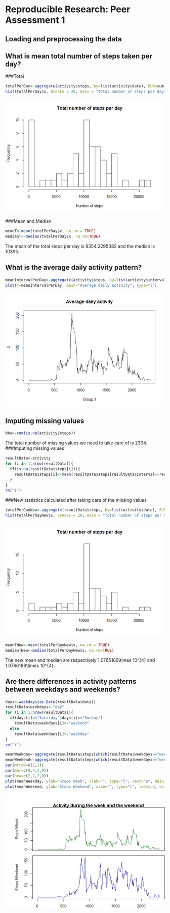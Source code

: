 # Reproducible Research: Peer Assessment 1


## Loading and preprocessing the data



## What is mean total number of steps taken per day?
###Total

```r
totalPerDay<-aggregate(activity$steps, by=list(activity$date), FUN=sum, na.rm=TRUE)
hist(totalPerDay$x, breaks = 20, main = "Total number of steps per day", xlab = "Number of steps")
```

![](PA1_template_files/figure-html/unnamed-chunk-2-1.png)<!-- -->

###Mean and Median


```r
meanT<-mean(totalPerDay$x, na.rm = TRUE)
medianT<-median(totalPerDay$x, na.rm=TRUE)
```
The mean of the total steps per day is 9354.2295082 and the median is 10395.

## What is the average daily activity pattern?

```r
meanIntervalPerDay<-aggregate(activity$steps, by=list(activity$interval), FUN=mean, na.rm=TRUE)
plot(x=meanIntervalPerDay, main="Average daily activity", type="l")
```

![](PA1_template_files/figure-html/unnamed-chunk-4-1.png)<!-- -->


## Imputing missing values

```r
NAs<-sum(is.na(activity$steps))
```
The total number of missing values we need to take care of is 2304.
###Imputing missing values


```r
resultData<-activity
for (i in 1:nrow(resultData)){
  if(is.na(resultData$steps[i])){
    resultData$steps[i]<-mean(resultData$steps[resultData$interval==resultData$interval[i]], na.rm = TRUE)
  }
}
rm("i")
```

###New statistics calculated after taking care of the missing values


```r
totalPerDayNew<-aggregate(resultData$steps, by=list(activity$date), FUN=sum)
hist(totalPerDayNew$x, breaks = 20, main = "Total number of steps per day", xlab = "Number of steps")
```

![](PA1_template_files/figure-html/unnamed-chunk-7-1.png)<!-- -->

```r
meanTNew<-mean(totalPerDayNew$x, na.rm = TRUE)
medianTNew<-median(totalPerDayNew$x, na.rm=TRUE)
```
The new mean and median are respectively 1.0766189\times 10^{4} and 1.0766189\times 10^{4}.


## Are there differences in activity patterns between weekdays and weekends?


```r
days<-weekdays(as.Date(resultData$date))
resultData$weekdays<-"day"
for (i in 1:nrow(resultData)){
  if(days[i]=="Saturday"|days[i]=="Sunday")
    resultData$weekdays[i]<-"weekend"
  else
    resultData$weekdays[i]<-"weekday"
}
rm("i")
```



```r
meanWeekday<-aggregate(resultData$steps[which(resultData$weekdays=="weekday")], by=list(resultData$interval[which(resultData$weekdays=="weekday")]), FUN=mean)
meanWeekend<-aggregate(resultData$steps[which(resultData$weekdays=="weekend")], by=list(resultData$interval[which(resultData$weekdays=="weekend")]), FUN=mean)
par(mfrow=c(2,1))
par(mar=c(0,4,1,0))
par(oma=c(2,2,2,0))
plot(meanWeekday, ylab="Steps Week", xlab="", type="l", xaxt="n", main="Activity during the week and the weekend", lwd=1.5, col="darkgreen")
plot(meanWeekend, ylab="Steps Weekend", xlab="", type="l", lwd=1.5, col="darkblue")
```

![](PA1_template_files/figure-html/unnamed-chunk-9-1.png)<!-- -->

